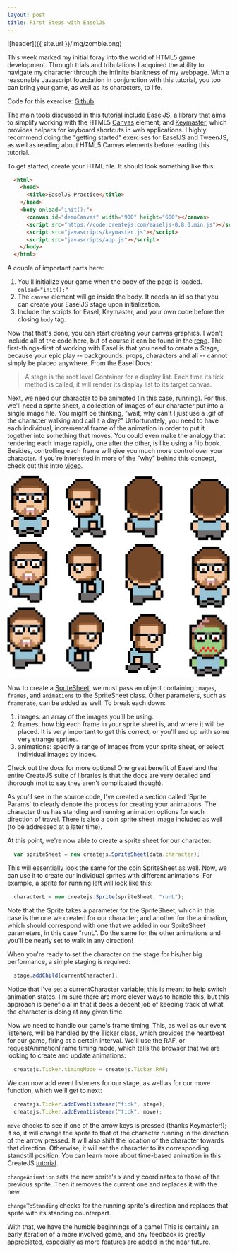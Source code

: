 ```yaml
---
layout: post
title: First Steps with EaselJS
---
```


![header]({{ site.url }}/img/zombie.png)

This week marked my initial foray into the world of HTML5 game development.
Through trials and tribulations I acquired the ability to navigate my character
through the infinite blankness of my webpage. With a reasonable Javascript
foundation in conjunction with this tutorial, you too can bring your game,
as well as its characters, to life.

Code for this exercise: [Github](https://github.com/camirmas/easeljs-gaming)

The main tools discussed in this tutorial include [EaselJS](http://www.createjs.com/#!/EaselJS), a library that aims
to simplify working with the HTML5 [Canvas](https://developer.mozilla.org/en-US/docs/Web/API/Canvas_API/Tutorial)
element; and [Keymaster](https://github.com/madrobby/keymaster), which provides
helpers for keyboard shortcuts in web applications. I highly recommend doing the
"getting started" exercises for EaselJS and TweenJS, as well as reading about
HTML5 Canvas elements before reading this tutorial.

To get started, create your HTML file. It should look something like this:

~~~ html
  <html>
    <head>
      <title>EaselJS Practice</title>
    </head>
    <body onload="init();">
      <canvas id="demoCanvas" width="900" height="600"></canvas>
      <script src="https://code.createjs.com/easeljs-0.8.0.min.js"></script>
      <script src="javascripts/keymaster.js"></script>
      <script src="javascripts/app.js"></script>
    </body>
  </html>
~~~

A couple of important parts here:

1. You'll initialize your game when the body of the page is loaded. `onload="init();"`
2. The `canvas` element will go inside the body. It needs an id so that you can
create your EaselJS stage upon initialization.
3. Include the scripts for Easel, Keymaster, and your own code before the closing
`body` tag.

Now that that's done, you can start creating your canvas graphics. I won't include
all of the code here, but of course it can be found in the [repo](https://github.com/camirmas/easeljs-gaming).
The first-things-first of working with Easel is that you need to create a Stage,
because your epic play -- backgrounds, props, characters and all -- cannot simply be
placed anywhere. From the Easel Docs:

> A stage is the root level Container for a display list. Each time its tick
> method is called, it will render its display list to its target canvas.

Next, we need our character to be animated (in this case, running). For this, we'll need a sprite sheet, a
collection of images of our character put into a single image file. You might be
thinking, "wait, why can't I just use a .gif of the character walking and call it
a day?" Unfortunately, you need to have each individual, incremental frame of the animation
in order to put it together into something that moves. You could even make the analogy
that rendering each image rapidly, one after the other, is like using a flip book. Besides,
controlling each frame will give you much more control over your character.
If you're interested in more of the "why" behind this concept, check out this
intro [video](https://www.codeandweb.com/what-is-a-sprite-sheet).

![sheet](/img/cam.png)

Now to create a [SpriteSheet](http://www.createjs.com/Docs/EaselJS/classes/SpriteSheet.html),
we must pass an object containing `images`, `frames`, and `animations` to the SpriteSheet
class. Other parameters, such as `framerate`, can be added as well. To break each
down:

  1. images: an array of the images you'll be using.
  2. frames: how big each frame in your sprite sheet is, and where it will be
  placed. It is very important to get this correct, or you'll end up with some
  very strange sprites.
  3. animations: specify a range of images from your sprite sheet, or select
  individual images by index.

Check out the docs for more options! One great benefit of Easel and the entire CreateJS
suite of libraries is that the docs are very detailed and thorough (not to say
they aren't complicated though).

As you'll see in the source code, I've created a section called 'Sprite Params'
to clearly denote the process for creating your animations. The character thus has
standing and running animation options for each direction of travel. There is also a
coin sprite sheet image included as well (to be addressed at a later time).

At this point, we're now able to create a sprite sheet for our character:

~~~ javascript
  var spriteSheet = new createjs.SpriteSheet(data.character);
~~~

This will essentially look the same for the coin SpriteSheet as well. Now, we can use
it to create our individual sprites with different animations. For example, a sprite
for running left will look like this:

~~~ javascript
  characterL = new createjs.Sprite(spriteSheet, "runL");
~~~

Note that the Sprite takes a parameter for the SpriteSheet, which in this case is
the one we created for our character; and another for the animation, which should correspond with
one that we added in our SpriteSheet parameters, in this case "runL". Do the same
for the other animations and you'll be nearly set to walk in any direction!

When you're ready to set the character on the stage for his/her big performance,
a simple staging is required:

~~~ javascript
  stage.addChild(currentCharacter);
~~~

Notice that I've set a currentCharacter variable; this is meant to help switch
animation states. I'm sure there are more clever ways to handle this, but this
approach is beneficial in that it does a decent job of keeping track of what
the character is doing at any given time.

Now we need to handle our game's frame timing. This, as well as our event listeners,
will be handled by the [Ticker](http://www.createjs.com/Docs/EaselJS/classes/Ticker.html)
class, which provides the heartbeat for our game, firing at a certain interval.
We'll use the RAF, or requestAnimationFrame timing mode, which tells the browser
that we are looking to create and update animations:

~~~ javascript
  createjs.Ticker.timingMode = createjs.Ticker.RAF;
~~~

We can now add event listeners for our stage, as well as for our move function,
which we'll get to next:

~~~ javascript
  createjs.Ticker.addEventListener("tick", stage);
  createjs.Ticker.addEventListener("tick", move);
~~~

`move` checks to see if one of the arrow keys is pressed (thanks Keymaster!);
if so, it will change the sprite to that of the character running in the direction of the arrow pressed.
It will also shift the location of the character towards that direction. Otherwise, it will
set the character to its corresponding standstill position. You can learn more
about time-based animation in this CreateJS [tutorial](http://createjs.com/tutorials/Animation%20and%20Ticker/).

`changeAnimation` sets the new sprite's x and y coordinates to those of the
previous sprite. Then it removes the current one and replaces it with the new.

`changeToStanding` checks for the running sprite's direction and replaces that sprite
with its standing counterpart.

With that, we have the humble beginnings of a game! This is certainly an early iteration
of a more involved game, and any feedback is greatly appreciated, especially as more
features are added in the near future.
